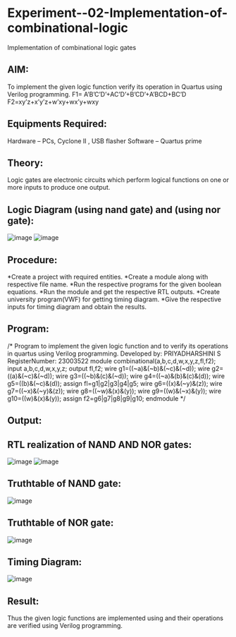 # Experiment--02-Implementation-of-combinational-logic
Implementation of combinational logic gates
 
## AIM:
To implement the given logic function verify its operation in Quartus using Verilog programming.
 F1= A’B’C’D’+AC’D’+B’CD’+A’BCD+BC’D
F2=xy’z+x’y’z+w’xy+wx’y+wxy
 
 
 
## Equipments Required:
 Hardware – PCs, Cyclone II , USB flasher
 Software – Quartus prime


## Theory:
Logic gates are electronic circuits which perform logical functions on one or more inputs to produce one output.
 

## Logic Diagram (using nand gate) and (using nor gate):
![image](https://github.com/priyadharshini225/Experiment--02-Implementation-of-combinational-logic-/assets/138849213/71126584-7d7f-4231-b4bb-b38495e0c1db)
![image](https://github.com/priyadharshini225/Experiment--02-Implementation-of-combinational-logic-/assets/138849213/1a4f2e2f-36d3-49a5-b98b-166451e349f2)

## Procedure:
*Create a project with required entities.
*Create a module along with respective file name. 
*Run the respective programs for the given boolean equations.
*Run the module and get the respective RTL outputs.
*Create university program(VWF) for getting timing diagram.
*Give the respective inputs for timing diagram and obtain the results.
## Program:
/*
Program to implement the given logic function and to verify its operations in quartus using Verilog programming.
Developed by: PRIYADHARSHINI S
RegisterNumber: 23003522
module combinational(a,b,c,d,w,x,y,z,fl,f2);
input a,b,c,d,w,x,y,z;
output fl,f2;
wire g1=((~a)&(~b)&(~c)&(~d)); 
wire g2=((a)&(~c)&(~d));
wire g3=((~b)&(c)&(~d));
wire g4=((~a)&(b)&(c)&(d)); 
wire g5=((b)&(~c)&(d));
assign fl=g1|g2|g3|g4|g5; 
wire g6=((x)&(~y)&(z));
wire g7=((~x)&(~y)&(z));
wire g8=((~w)&(x)&(y)); 
wire g9=((w)&(~x)&(y));
wire g10=((w)&(x)&(y)); 
assign f2=g6|g7|g8|g9|g10;
endmodule
*/

## Output:
## RTL realization of NAND AND NOR gates:
![image](https://github.com/priyadharshini225/Experiment--02-Implementation-of-combinational-logic-/assets/138849213/4f83aa40-3884-45c0-b9c7-2d8abca495aa)
![image](https://github.com/priyadharshini225/Experiment--02-Implementation-of-combinational-logic-/assets/138849213/7ebd6c85-2385-4ef6-8c7f-c127f2ebb1d0)

## Truthtable of NAND gate:
![image](https://github.com/priyadharshini225/Experiment--02-Implementation-of-combinational-logic-/assets/138849213/24364ce7-4c4e-4482-951d-394a31e2cbf0)
## Truthtable of NOR gate:
![image](https://github.com/priyadharshini225/Experiment--02-Implementation-of-combinational-logic-/assets/138849213/bfd0a856-c799-472e-a543-a7987bbc5304)

## Timing Diagram:
![image](https://github.com/priyadharshini225/Experiment--02-Implementation-of-combinational-logic-/assets/138849213/b12d744e-2043-42ad-adc7-96d70c2a7c71)

## Result:
Thus the given logic functions are implemented using  and their operations are verified using Verilog programming.
